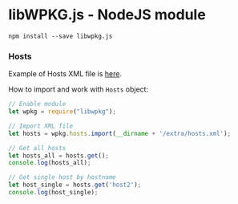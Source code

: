 # libWPKG.js - NodeJS module

    npm install --save libwpkg.js

### Hosts

Example of Hosts XML file is [here](extra/hosts.xml).

How to import and work with `Hosts` object:

```js
// Enable module
let wpkg = require("libwpkg");

// Import XML file
let hosts = wpkg.hosts.import(__dirname + '/extra/hosts.xml');

// Get all hosts
let hosts_all = hosts.get();
console.log(hosts_all);

// Get single host by hostname
let host_single = hosts.get('host2');
console.log(host_single);
```
